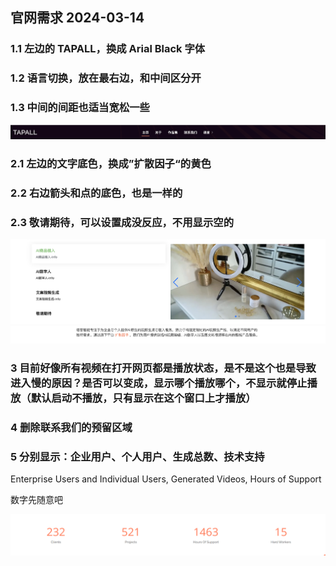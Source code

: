 ## 官网需求 2024-03-14

### 1.1 左边的 TAPALL，换成 Arial Black 字体


### 1.2 语言切换，放在最右边，和中间区分开

### 1.3 中间的间距也适当宽松一些
![alt text](1.png)


### 2.1 左边的文字底色，换成”扩散因子“的黄色

### 2.2 右边箭头和点的底色，也是一样的

### 2.3 敬请期待，可以设置成没反应，不用显示空的

![alt text](2.png)
![alt text](3.png)


### 3 目前好像所有视频在打开网页都是播放状态，是不是这个也是导致进入慢的原因？是否可以变成，显示哪个播放哪个，不显示就停止播放（默认启动不播放，只有显示在这个窗口上才播放）


### 4 删除联系我们的预留区域


### 5 分别显示：企业用户、个人用户、生成总数、技术支持

Enterprise Users and Individual Users, Generated Videos, Hours of Support

数字先随意吧

![alt text](4.png)


